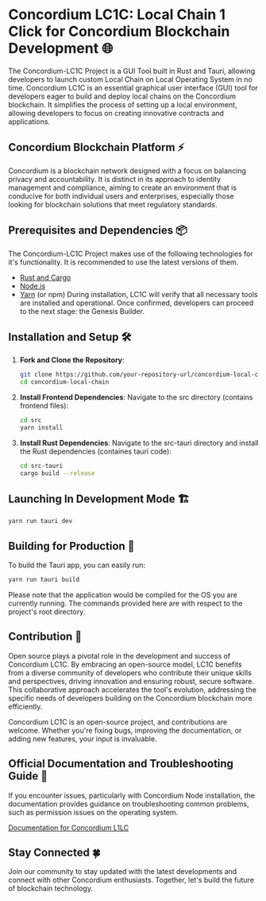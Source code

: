 # Concordium LC1C: Local Chain 1 Click for Concordium Blockchain Development 🌐

The Concordium-LC1C Project is a GUI Tool built in Rust and Tauri, allowing developers to launch custom Local Chain on Local Operating System in no time. Concordium LC1C is an essential graphical user interface (GUI) tool for developers eager to build and deploy local chains on the Concordium blockchain. It simplifies the process of setting up a local environment, allowing developers to focus on creating innovative contracts and applications.

## Concordium Blockchain Platform ⚡️

Concordium is a blockchain network designed with a focus on balancing privacy and accountability. It is distinct in its approach to identity management and compliance, aiming to create an environment that is conducive for both individual users and enterprises, especially those looking for blockchain solutions that meet regulatory standards.

## Prerequisites and Dependencies 📦

The Concordium-LC1C Project makes use of the following technologies for it's functionality. It is recommended to use the latest versions of them.
- [Rust and Cargo](https://rustup.rs/)
- [Node.js](https://nodejs.org/)
- [Yarn](https://yarnpkg.com/) (or npm)
During installation, LC1C will verify that all necessary tools are installed and operational. Once confirmed, developers can proceed to the next stage: the Genesis Builder.

## Installation and Setup 🛠

1. **Fork and Clone the Repository**:

   ```bash
   git clone https://github.com/your-repository-url/concordium-local-chain.git
   cd concordium-local-chain
   ```

2. **Install Frontend Dependencies**:
Navigate to the src directory (contains frontend files):
    ```bash
    cd src
    yarn install
    ```

3. **Install Rust Dependencies**: 
Navigate to the src-tauri directory and install the Rust dependencies (containes tauri code):
    ```bash
    cd src-tauri
    cargo build --release
    ```

## Launching In Development Mode 🏗️
```bash
yarn run tauri dev
```

## Building for Production 🚀
To build the Tauri app, you can easily run: 
```bash
yarn run tauri build
```
Please note that the application would be compiled for the OS you are currently running. The commands provided here are with respect to the project's root directory. 

## Contribution 🤝

Open source plays a pivotal role in the development and success of Concordium LC1C. By embracing an open-source model, LC1C benefits from a diverse community of developers who contribute their unique skills and perspectives, driving innovation and ensuring robust, secure software. This collaborative approach accelerates the tool's evolution, addressing the specific needs of developers building on the Concordium blockchain more efficiently.

Concordium LC1C is an open-source project, and contributions are welcome. Whether you're fixing bugs, improving the documentation, or adding new features, your input is invaluable. 

## Official Documentation and Troubleshooting Guide 📖
If you encounter issues, particularly with Concordium Node installation, the documentation provides guidance on troubleshooting common problems, such as permission issues on the operating system.

[Documentation for Concordium L1LC](https://github.com/Concordium/concordium-local-chain/blob/main/DOCUMENTATION.md)

## Stay Connected 🍀
Join our community to stay updated with the latest developments and connect with other Concordium enthusiasts. Together, let's build the future of blockchain technology. 

